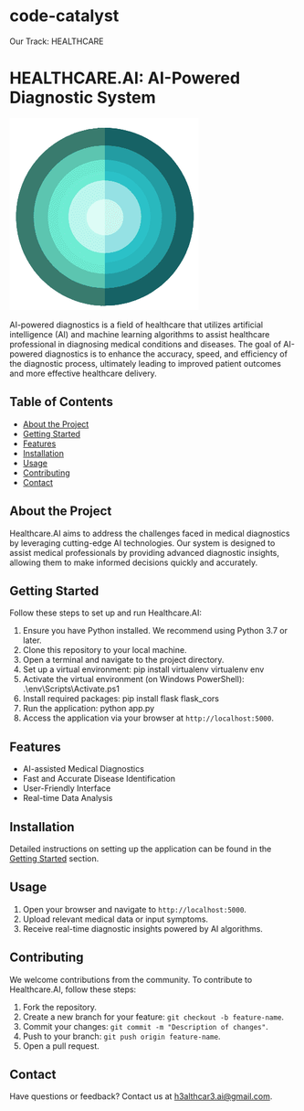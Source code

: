 # code-catalyst 
Our Track: HEALTHCARE

# HEALTHCARE.AI: AI-Powered Diagnostic System

![Project Logo](logo.png)

AI-powered diagnostics is a field of healthcare that utilizes artificial intelligence (AI) and machine learning algorithms to assist healthcare professional in diagnosing medical conditions and diseases. The goal of AI-powered diagnostics is to enhance the accuracy, speed, and efficiency of the diagnostic process, ultimately leading to improved patient outcomes and more effective healthcare delivery.

## Table of Contents

- [About the Project](#about-the-project)
- [Getting Started](#getting-started)
- [Features](#features)
- [Installation](#installation)
- [Usage](#usage)
- [Contributing](#contributing)
- [Contact](#contact)


## About the Project

Healthcare.AI aims to address the challenges faced in medical diagnostics by leveraging cutting-edge AI technologies. Our system is designed to assist medical professionals by providing advanced diagnostic insights, allowing them to make informed decisions quickly and accurately.

## Getting Started

Follow these steps to set up and run Healthcare.AI:

1. Ensure you have Python installed. We recommend using Python 3.7 or later.
2. Clone this repository to your local machine.
3. Open a terminal and navigate to the project directory.
4. Set up a virtual environment:
   pip install virtualenv
   virtualenv env
5. Activate the virtual environment (on Windows PowerShell):
   .\env\Scripts\Activate.ps1
6. Install required packages:
   pip install flask flask_cors
7. Run the application:
   python app.py
8. Access the application via your browser at `http://localhost:5000`.

## Features

- AI-assisted Medical Diagnostics
- Fast and Accurate Disease Identification
- User-Friendly Interface
- Real-time Data Analysis

## Installation

Detailed instructions on setting up the application can be found in the [Getting Started](#getting-started) section.

## Usage

1. Open your browser and navigate to `http://localhost:5000`.
2. Upload relevant medical data or input symptoms.
3. Receive real-time diagnostic insights powered by AI algorithms.

## Contributing

We welcome contributions from the community. To contribute to Healthcare.AI, follow these steps:

1. Fork the repository.
2. Create a new branch for your feature: `git checkout -b feature-name`.
3. Commit your changes: `git commit -m "Description of changes"`.
4. Push to your branch: `git push origin feature-name`.
5. Open a pull request.

## Contact

Have questions or feedback? Contact us at h3althcar3.ai@gmail.com.


